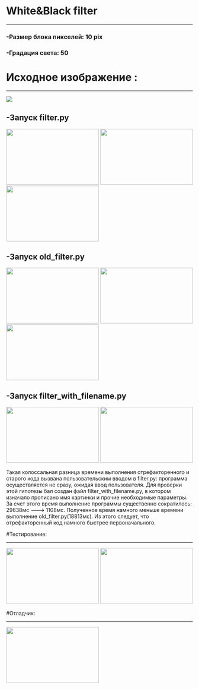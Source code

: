 # White&Black filter
______________
### -Размер блока пикселей: 10 pix
### -Градация света: 50

# Исходное изображение :
_______________________________________________
![](D:\task10_PyCharm\picture.jpg)

## -Запуск filter.py

<img height="150" src="D:\task10_PyCharm\1.png" width="250"/>
<img height="150" src="D:\task10_PyCharm\2.png" width="250"/>
<img height="150" src="D:\task10_PyCharm\new_pic.jpg" width="250"/>

## -Запуск old_filter.py

<img height="150" src="D:\task10_PyCharm\3.png" width="250"/>
<img height="150" src="D:\task10_PyCharm\4.png" width="250"/>
<img height="150" src="D:\task10_PyCharm\old_pic.jpg" width="250"/>

## -Запуск filter_with_filename.py

<img height="150" src="D:\task10_PyCharm\6.png" width="250"/>
<img height="150" src="D:\task10_PyCharm\5.png" width="250"/>

Такая колоссальная разница времени выполнения отрефакторенного и старого кода вызвана пользовательским вводом в filter.py: программа осуществляется не сразу, ожидая ввод пользователя.
Для проверки этой гипотезы бал создан файл filter_with_filename.py, в котором изначало прописано имя картинки и прочие необходимые параметры.
За счет этого время выполнение программы существенно сократилось: 29638мс ---> 1108мс. Полученное время намного меньше времени выполнение old_filter.py(18813мс).
Из этого следует, что отрефакторенный код намного быстрее первоначального.

#Тестирование:
_______________________________________________

<img height="150" src="D:\task10_PyCharm\тест.jpg" width="250"/>
<img height="150" src="D:\task10_PyCharm\кон.jpg" width="250"/>

#Отладчик:
_____________________________________________________
<img height="150" src="D:\task10_PyCharm\деб.jpg" width="250"/>